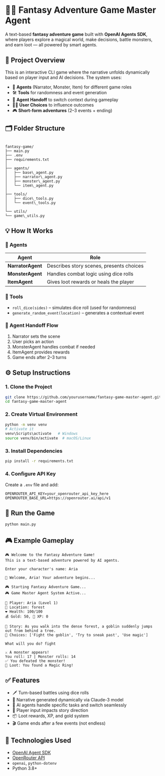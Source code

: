 # 🧙‍♂️ Fantasy Adventure Game Master Agent

A text-based **fantasy adventure game** built with **OpenAI Agents SDK**, where players explore a magical world, make decisions, battle monsters, and earn loot — all powered by smart agents.

## 🎯 Project Overview

This is an interactive CLI game where the narrative unfolds dynamically based on player input and AI decisions. The system uses:

- 🧠 **Agents** (Narrator, Monster, Item) for different game roles  
- 🛠️ **Tools** for randomness and event generation  
- 🔁 **Agent Handoff** to switch context during gameplay  
- 🧑‍💻 **User Choices** to influence outcomes  
- 🎮 **Short-form adventures** (2–3 events + ending)

## 🗂️ Folder Structure

```

fantasy-game/
├── main.py
├── .env
├── requirements.txt
│
├── agents/
│   ├── base\_agent.py
│   ├── narrator\_agent.py
│   ├── monster\_agent.py
│   └── item\_agent.py
│
├── tools/
│   ├── dice\_tools.py
│   └── event\_tools.py
│
└── utils/
└── game\_utils.py

````

## 💡 How It Works

### 🔹 Agents
| Agent          | Role                                             |
|----------------|--------------------------------------------------|
| **NarratorAgent** | Describes story scenes, presents choices        |
| **MonsterAgent**  | Handles combat logic using dice rolls           |
| **ItemAgent**     | Gives loot rewards or heals the player          |

### 🔹 Tools
- `roll_dice(sides)` – simulates dice roll (used for randomness)
- `generate_random_event(location)` – generates a contextual event

### 🔹 Agent Handoff Flow
1. Narrator sets the scene
2. User picks an action
3. MonsterAgent handles combat if needed
4. ItemAgent provides rewards
5. Game ends after 2–3 turns

## ⚙️ Setup Instructions

### 1. Clone the Project

```bash
git clone https://github.com/yourusername/fantasy-game-master-agent.git
cd fantasy-game-master-agent
````

### 2. Create Virtual Environment

```bash
python -m venv venv
# Activate it
venv\Scripts\activate   # Windows
source venv/bin/activate  # macOS/Linux
```

### 3. Install Dependencies

```bash
pip install -r requirements.txt
```

### 4. Configure API Key

Create a `.env` file and add:

```
OPENROUTER_API_KEY=your_openrouter_api_key_here
OPENROUTER_BASE_URL=https://openrouter.ai/api/v1
```

## 🚀 Run the Game

```bash
python main.py
```

## 🎮 Example Gameplay

```
🎮 Welcome to the Fantasy Adventure Game!
This is a text-based adventure powered by AI agents.

Enter your character's name: Aria

🌟 Welcome, Aria! Your adventure begins...

🎮 Starting Fantasy Adventure Game...
🎮 Game Master Agent System Active...

🧍 Player: Aria (Level 1)
📍 Location: forest
❤️ Health: 100/100
💰 Gold: 50, 🌟 XP: 0

📘 Story: As you walk into the dense forest, a goblin suddenly jumps out from behind a tree.
📘 Choices: ['Fight the goblin', 'Try to sneak past', 'Use magic']

What will you do? fight

⚔️ A monster appears!
You roll: 17 | Monster rolls: 14
✅ You defeated the monster!
🎁 Loot: You found a Magic Ring!
```

## ✅ Features

* 🗡️ Turn-based battles using dice rolls
* 🧭 Narrative generated dynamically via Claude-3 model
* 🧠 AI agents handle specific tasks and switch seamlessly
* 💬 Player input impacts story direction
* 📦 Loot rewards, XP, and gold system
* 🎬 Game ends after a few events (not endless)

## 🧩 Technologies Used

* [OpenAI Agent SDK](https://platform.openai.com/docs/assistants/overview)
* [OpenRouter API](https://openrouter.ai/)
* `openai`, `python-dotenv`
* Python 3.8+

